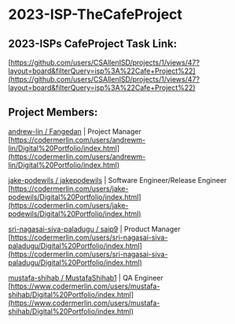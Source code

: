 # 2023-ISP-TheCafeProject

## 2023-ISPs CafeProject Task Link:

[https://github.com/users/CSAllenISD/projects/1/views/47?layout=board&filterQuery=isp%3A%22Cafe+Project%22](https://github.com/users/CSAllenISD/projects/1/views/47?layout=board&filterQuery=isp%3A%22Cafe+Project%22)

## Project Members:

[andrew-lin / Fangedan](https://github.com/Fangedan) | Project Manager
[https://codermerlin.com/users/andrewm-lin/Digital%20Portfolio/index.html](https://codermerlin.com/users/andrewm-lin/Digital%20Portfolio/index.html)

[jake-podewils / jakepodewils](https://github.com/jakepodewils) | Software Engineer/Release Engineer
[https://codermerlin.com/users/jake-podewils/Digital%20Portfolio/index.html](https://codermerlin.com/users/jake-podewils/Digital%20Portfolio/index.html)

[sri-nagasai-siva-paladugu / saip9](https://github.com/saip9) | Product Manager
[https://codermerlin.com/users/sri-nagasai-siva-paladugu/Digital%20Portfolio/index.html](https://codermerlin.com/users/sri-nagasai-siva-paladugu/Digital%20Portfolio/index.html)

[mustafa-shihab / MustafaShihab1](https://github.com/MustafaShihab1) | QA Engineer
[https://www.codermerlin.com/users/mustafa-shihab/Digital%20Portfolio/index.html](https://www.codermerlin.com/users/mustafa-shihab/Digital%20Portfolio/index.html)
